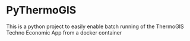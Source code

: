 # PyThermoGIS

This is a python project to easily enable batch running of the ThermoGIS Techno Economic App from a docker container
